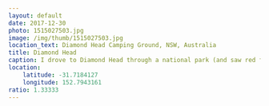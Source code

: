 ```yaml
---
layout: default
date: 2017-12-30
photo: 1515027503.jpg
image: /img/thumb/1515027503.jpg
location_text: Diamond Head Camping Ground, NSW, Australia
title: Diamond Head
caption: I drove to Diamond Head through a national park (and saw red foxes and other animals on the way) for a quick surf. The waves were not great but the scenery of the spot! oh wow beautiful rocks around!
location:
    latitude: -31.7184127
    longitude: 152.7943161
ratio: 1.33333
---
```

